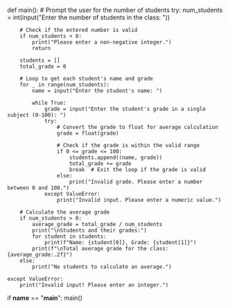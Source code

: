 def main():
    # Prompt the user for the number of students
    try:
        num_students = int(input("Enter the number of students in the class: "))

        # Check if the entered number is valid
        if num_students < 0:
            print("Please enter a non-negative integer.")
            return

        students = []
        total_grade = 0

        # Loop to get each student's name and grade
        for _ in range(num_students):
            name = input("Enter the student's name: ")

            while True:
                grade = input("Enter the student's grade in a single subject (0-100): ")
                try:
                    # Convert the grade to float for average calculation
                    grade = float(grade)

                    # Check if the grade is within the valid range
                    if 0 <= grade <= 100:
                        students.append((name, grade))
                        total_grade += grade
                        break  # Exit the loop if the grade is valid
                    else:
                        print("Invalid grade. Please enter a number between 0 and 100.")
                except ValueError:
                    print("Invalid input. Please enter a numeric value.")

        # Calculate the average grade
        if num_students > 0:
            average_grade = total_grade / num_students
            print("\nStudents and their grades:")
            for student in students:
                print(f"Name: {student[0]}, Grade: {student[1]}")
            print(f"\nTotal average grade for the class: {average_grade:.2f}")
        else:
            print("No students to calculate an average.")

    except ValueError:
        print("Invalid input! Please enter an integer.")


if __name__ == "__main__":
    main()

